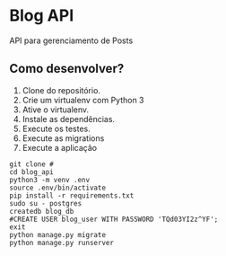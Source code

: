 # Blog API

API para gerenciamento de Posts

## Como desenvolver?

1. Clone do  repositório.
2. Crie um virtualenv com Python 3
3. Ative o virtualenv.
4. Instale as dependências.
5. Execute os testes.
6. Execute as migrations
7. Execute a aplicação

```console
git clone #
cd blog_api
python3 -m venv .env
source .env/bin/activate
pip install -r requirements.txt
sudo su - postgres
createdb blog_db
#CREATE USER blog_user WITH PASSWORD 'TQd03YI2z^YF';
exit
python manage.py migrate
python manage.py runserver
```